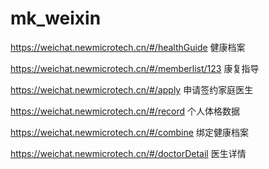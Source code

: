 # mk_weixin

https://weichat.newmicrotech.cn/#/healthGuide    健康档案

https://weichat.newmicrotech.cn/#/memberlist/123  康复指导

https://weichat.newmicrotech.cn/#/apply    申请签约家庭医生

https://weichat.newmicrotech.cn/#/record	个人体格数据

https://weichat.newmicrotech.cn/#/combine   绑定健康档案

https://weichat.newmicrotech.cn/#/doctorDetail   医生详情


